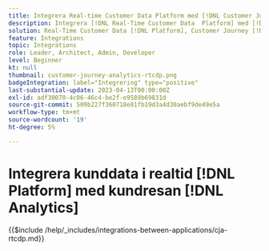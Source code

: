 ```yaml
---
title: Integrera Real-time Customer Data Platform med [!DNL Customer Journey Analytics]
description: Integrera [!DNL Real-Time Customer Data  Platform] med [!DNL Customer Journey Analytics].
solution: Real-Time Customer Data [!DNL Platform], Customer Journey [!DNL Analytics]
feature: Integrations
topic: Integrations
role: Leader, Architect, Admin, Developer
level: Beginner
kt: null
thumbnail: customer-journey-analytics-rtcdp.png
badgeIntegration: label="Integrering" type="positive"
last-substantial-update: 2023-04-13T00:00:00Z
exl-id: adf30070-4c06-46c4-be2f-e9589b69831d
source-git-commit: 509b227f360718e81fb19d3a4d30aebf9de49e5a
workflow-type: tm+mt
source-wordcount: '19'
ht-degree: 5%

---
```


# Integrera kunddata i realtid [!DNL Platform] med kundresan [!DNL Analytics]

{{$include /help/_includes/integrations-between-applications/cja-rtcdp.md}}
